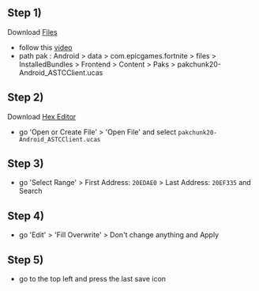 ## Step 1)
Download [Files](https://play.google.com/store/apps/details?id=com.marc.files) 
- follow this [video](https://youtu.be/8N6MFhZ8XlY?si=ULY7uNq79dFiOSix)
- path pak : Android > data > com.epicgames.fortnite > files > InstalledBundles > Frontend > Content > Paks > pakchunk20-Android_ASTCClient.ucas

## Step 2)
Download [Hex Editor](https://play.google.com/store/apps/details?id=tk.yunus.hexeditor&pcampaignid=web_share)
- go 'Open or Create File' > 'Open File' and select ```pakchunk20-Android_ASTCClient.ucas```

## Step 3)
- go 'Select Range' > First Address: ```20EDAE0``` > Last Address: ```20EF335``` and Search

## Step 4)
- go 'Edit' > 'Fill Overwrite' > Don't change anything and Apply

## Step 5)
- go to the top left and press the last save icon
